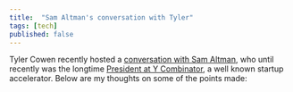 ```yaml
---
title:  "Sam Altman's conversation with Tyler"
tags: [tech]
published: false
---
```


Tyler Cowen recently hosted a [conversation with Sam Altman](https://medium.com/conversations-with-tyler/tyler-cowen-sam-altman-ai-tech-business-58f530417522 "convo with Sam"), who until recently was the longtime [President at Y Combinator](https://techcrunch.com/2019/03/08/y-combinator-president-sam-altman-is-stepping-down-amid-a-series-of-changes-at-the-accelerator/ "Sam stepping down"), a well known startup accelerator. Below are my thoughts on some of the points made:


